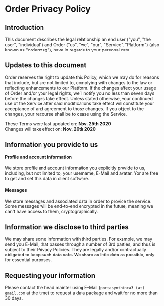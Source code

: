 # Order Privacy Policy

## Introduction
This document describes the legal relationship an end user ("you", "the user", "individual") and Order ("us", "we", "our", "Service", "Platform") (also known as "ordermsg"), have in regards to your personal data.

## Updates to this document
Order reserves the right to update this Policy, which we may do for reasons that include, but are not limited to, complying with changes to the law or reflecting enhancements to our Platform. If the changes affect your usage of Order and/or your legal rights, we’ll notify you no less than seven days before the changes take effect. Unless stated otherwise, your continued use of the Service after said modifications take effect will constitute your acceptance of and agreement to those changes. If you object to the changes, your recourse shall be to cease using the Service.

These Terms were last updated on: **Nov. 25th 2020**\
Changes will take effect on: **Nov. 26th 2020**

## Information you provide to us
#### Profile and account information
We store profile and account information you explicitly provide to us, including, but not limited to, your username, E-Mail and avatar. Yor are free to get and set this data in client software.
#### Messages
We store messages and associated data in order to provide the service. Some messages will be end-to-end encrypted in the future, meaning we can't have access to them, cryptographically.

## Information we disclose to third parties
We may share some information with third parties. For example, we may send you E-Mail, that passes through a number of 3rd parties, and thus is subject to their Privacy Policies. They are legally and/or contractually obligated to keep such data safe. We share as little data as possible, only for essential purposes.

## Requesting your information
Please contact the head mainter using E-Mail (`portasynthinca3 (at) gmail.com` at the time) to request a data package and wait for no more than 30 days.
